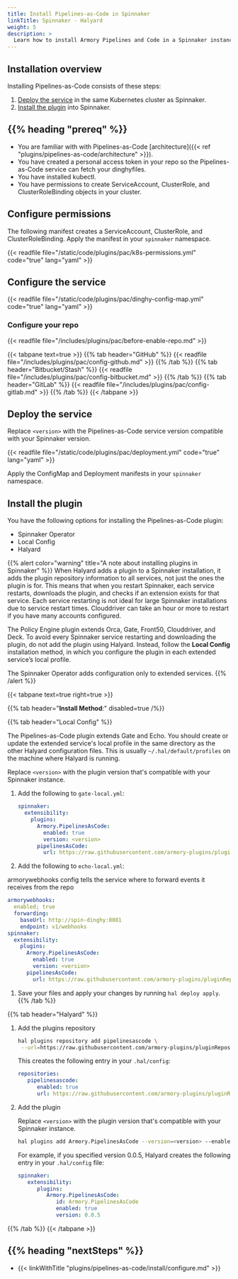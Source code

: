 ```yaml
---
title: Install Pipelines-as-Code in Spinnaker
linkTitle: Spinnaker - Halyard
weight: 5
description: >
  Learn how to install Armory Pipelines and Code in a Spinnaker instanced managed by Halyard.
---
```


## Installation overview

Installing Pipelines-as-Code consists of these steps:

1. [Deploy the service](#deploy-the-service) in the same Kubernetes cluster as Spinnaker.
1. [Install the plugin](#install-the-plugin) into Spinnaker. 

## {{% heading "prereq" %}}

* You are familiar with with Pipelines-as-Code [architecture]({{< ref "plugins/pipelines-as-code/architecture" >}}).
* You have created a personal access token in your repo so the Pipelines-as-Code service can fetch your dinghyfiles.
* You have installed kubectl.
* You have permissions to create ServiceAccount, ClusterRole, and ClusterRoleBinding objects in your cluster.


## Configure permissions

The following manifest creates a ServiceAccount, ClusterRole, and ClusterRoleBinding. Apply the manifest in your `spinnaker` namespace.

{{< readfile file="/static/code/plugins/pac/k8s-permissions.yml" code="true" lang="yaml" >}}

## Configure the service

{{< readfile file="/static/code/plugins/pac/dinghy-config-map.yml" code="true" lang="yaml" >}}

### Configure your repo

{{< readfile file="/includes/plugins/pac/before-enable-repo.md" >}}


{{< tabpane text=true >}}
{{% tab header="GitHub"  %}}
{{< readfile file="/includes/plugins/pac/config-github.md" >}}
{{% /tab %}}
{{% tab header="Bitbucket/Stash"  %}}
{{< readfile file="/includes/plugins/pac/config-bitbucket.md" >}}
{{% /tab %}}
{{% tab header="GitLab"  %}}
{{< readfile file="/includes/plugins/pac/config-gitlab.md" >}}
{{% /tab %}}
{{< /tabpane >}}

## Deploy the service

Replace `<version>` with the Pipelines-as-Code service version compatible with your Spinnaker version. 

{{< readfile file="/static/code/plugins/pac/deployment.yml" code="true" lang="yaml" >}}

Apply the ConfigMap and Deployment manifests in your `spinnaker` namespace.

## Install the plugin

You have the following options for installing the Pipelines-as-Code plugin:

* Spinnaker Operator
* Local Config
* Halyard

{{% alert color="warning" title="A note about installing plugins in Spinnaker" %}}
When Halyard adds a plugin to a Spinnaker installation, it adds the plugin repository information to all services, not just the ones the plugin is for. This means that when you restart Spinnaker, each service restarts, downloads the plugin, and checks if an extension exists for that service. Each service restarting is not ideal for large Spinnaker installations due to service restart times. Clouddriver can take an hour or more to restart if you have many accounts configured.

The Policy Engine plugin extends Orca, Gate, Front50, Clouddriver, and Deck. To avoid every Spinnaker service restarting and downloading the plugin, do not add the plugin using Halyard. Instead, follow the **Local Config** installation method, in which you configure the plugin in each extended service’s local profile.

The Spinnaker Operator adds configuration only to extended services.
{{% /alert %}}

{{< tabpane text=true right=true >}}

{{% tab header="**Install Method**:" disabled=true /%}}

{{% tab header="Local Config" %}}

The Pipelines-as-Code plugin extends Gate and Echo. You should create or update the extended service's local profile in the same directory as the other Halyard configuration files. This is usually `~/.hal/default/profiles` on the machine where Halyard is running.

Replace `<version>` with the plugin version that's compatible with your Spinnaker instance.

1. Add the following to `gate-local.yml`:

   ```yaml
   spinnaker:
     extensibility:
       plugins:
         Armory.PipelinesAsCode:
           enabled: true
           version: <version>
         pipelinesAsCode:
           url: https://raw.githubusercontent.com/armory-plugins/pluginRepository/master/repositories.json
   ```

1. Add the following to `echo-local.yml`:

armorywebhooks config tells the service where to forward events it receives from the repo
   ```yaml
   armorywebhooks:
     enabled; true
     forwarding:
       baseUrl: http://spin-dinghy:8081
       endpoint: v1/webhooks
   spinnaker:
     extensibility:
       plugins:
         Armory.PipelinesAsCode:
           enabled: true
           version: <version>
         pipelinesAsCode:
           url: https://raw.githubusercontent.com/armory-plugins/pluginRepository/master/repositories.json
   ```

1. Save your files and apply your changes by running `hal deploy apply`.
{{% /tab %}}

{{% tab header="Halyard" %}}

1. Add the plugins repository

   ```bash
   hal plugins repository add pipelinesascode \
    --url=https://raw.githubusercontent.com/armory-plugins/pluginRepository/master/repositories.json
   ```

   This creates the following entry in your `.hal/config`:

   ```yaml
   repositories:
      pipelinesascode:
         enabled: true
         url: https://raw.githubusercontent.com/armory-plugins/pluginRepository/master/repositories.json
   ```

1. Add the plugin
   
   Replace `<version>` with the plugin version that's compatible with your Spinnaker instance.
   
   ```bash
   hal plugins add Armory.PipelinesAsCode --version=<version> --enabled=true
   ```

   For example, if you specified version 0.0.5, Halyard creates the following entry in your `.hal/config` file: 

   ```yaml
   spinnaker:
      extensibility:
         plugins:
            Armory.PipelinesAsCode:
               id: Armory.PipelinesAsCode
               enabled: true
               version: 0.0.5
   ```
{{% /tab %}}
{{< /tabpane >}}

## {{% heading "nextSteps" %}}

* {{< linkWithTitle "plugins/pipelines-as-code/install/configure.md" >}}
